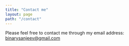 ```yaml
---
title: "Contact me"
layout: page
path: "/contact"
---
```


Please feel free to contact me through my email address: <a href="mailto:binarysanjeev@gmail.com">binarysanjeev@gmail.com</a>